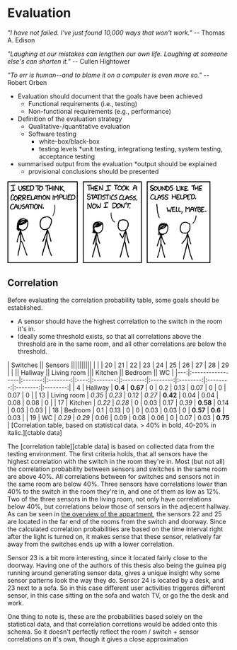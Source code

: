 
# Evaluation

_"I have not failed. I've just found 10,000 ways that won't work."_ -- Thomas A. Edison

_"Laughing at our mistakes can lengthen our own life. Laughing at someone else's can shorten it."_ -- Cullen Hightower

_"To err is human--and to blame it on a computer is even more so."_ -- Robert Orben

* Evaluation should document that the goals have been achieved
	* Functional requirements (i.e., testing)
	* Non-functional requirements (e.g., performance)
* Definition of the evaluation strategy
	* Qualitative-/quantitative evaluation
	* Software testing
		* white-box/black-box
		* testing levels
			*unit testing, integrationg testing, system testing, acceptance testing
* summarised output from the evaluation
	*output should be explained
	* provisional conclusions should be presented
	

![XKCD Correlation][correlation]

[correlation]:figures/correlation.png "Correlation"


## Correlation

Before evaluating the correlation probability table, some goals should be established.

* A sensor should have the highest correlation to the switch in the room it's in.
* Ideally some threshold exists, so that all correlations above the threshold are in the same room, and all other correlations are below the threshold.

| Switches             || Sensors                                                                                       ||||||||||
|  	 |                  | 20      | 21       | 22   | 23       | 24       | 25       | 26       | 27       | 28       | 29       |
|                      || Hallway           || Living room              ||| Kitchen            || Bedroom            || WC       |
|---:|:-----------------|:-------:|:--------:|:----:|:--------:|:--------:|:--------:|:--------:|:--------:|:--------:|:--------:|
| 4  |	Hallway         | **0.4** | **0.67** | 0    | 0.2      | 0.13     | 0.07     | 0        | 0        | 0.07     | 0        |
| 13 |	Living room     | *0.35*  | *0.23*   | 0.12 | *0.27*   | **0.42** | 0.04     | 0.04     | 0.08     | 0.08     | 0        |
| 17 |	Kitchen         | *0.22*  | *0.28*   | 0    | 0.03     | 0.17     | *0.39*   | **0.58** | 0.14     | 0.03     | 0.03     |
| 18 |	Bedroom         | 0.1     | 0.13     | 0    | 0        | 0.03     | 0.03     | 0        | **0.57** | **0.6**  | 0.03     |
| 19 |	WC              | *0.29*  | *0.29*   | 0.06	| 0.09     | 0.08     | 0.06     | 0        | 0.07     | 0.03     | **0.75** |
[Correlation table, based on statistical data. > 40% in bold, 40-20% in italic.][ctable data] 

The [correlation table][ctable data] is based on collected data from the testing environment. The first criteria holds, that all sensors have the highest correlation with the switch in the room they're in.
Most (but not all) the correlation probability between sensors and switches in the same room are above 40%. All correlations between for switches and sensors not in the same room are below 40%. Three sensors have correlations lower than 40% to the switch in the room they're in, and one of them as low as 12%. Two of the three sensors in the living room, not only have correlations below 40%, but correlations below those of sensors in the adjecent hallway. As can be seen in [the overview of the appartment](#Hellebaekgade), the sensors 22 and 25 are located in the far end of the rooms from the switch and doorway. Since the calculated correlation probabilities are based on the time interval right after the light is turned on, it makes sense that these sensor, relatively far away from the switches ends up with a lower correlation. 

[Hellebaekgade]: figures/hellebaekgade3.png "Hellebaekgade image"


Sensor 23 is a bit more interesting, since it located fairly close to the doorway. Having one of the authors of this thesis also being the guinea pig running around generating sensor data, gives a unique insight why some sensor patterns look the way they do. Sensor 24 is located by a desk, and 23 next to a sofa. So in this case different user activities triggeres different sensor, in this case sitting on the sofa and watch TV, or go the the desk and work. 

One thing to note is, these are the probabilities based solely on the statistical data, and that correlation corretions would be added onto this schema. So it doesn't perfectly reflect the room / switch + sensor correlations on it's own, though it gives a close approximation

